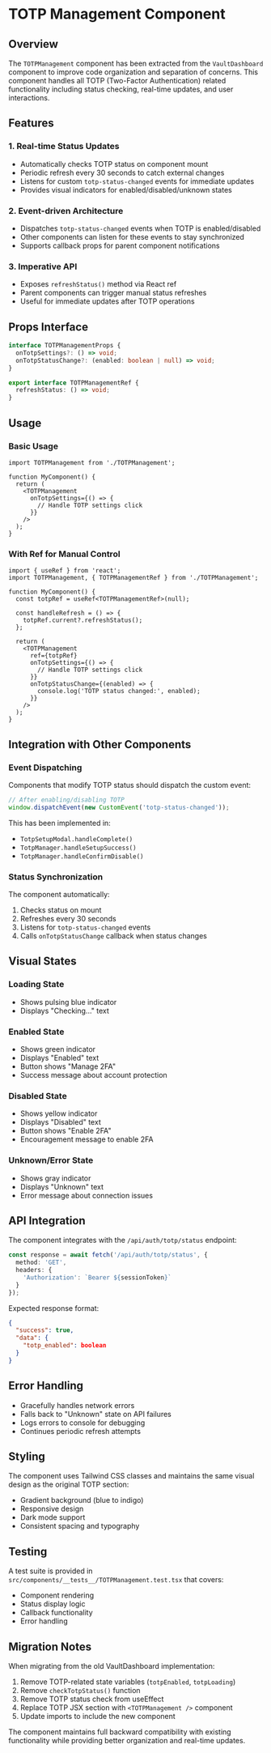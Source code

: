# TOTP Management Component

## Overview

The `TOTPManagement` component has been extracted from the `VaultDashboard` component to improve code organization and separation of concerns. This component handles all TOTP (Two-Factor Authentication) related functionality including status checking, real-time updates, and user interactions.

## Features

### 1. Real-time Status Updates
- Automatically checks TOTP status on component mount
- Periodic refresh every 30 seconds to catch external changes
- Listens for custom `totp-status-changed` events for immediate updates
- Provides visual indicators for enabled/disabled/unknown states

### 2. Event-driven Architecture
- Dispatches `totp-status-changed` events when TOTP is enabled/disabled
- Other components can listen for these events to stay synchronized
- Supports callback props for parent component notifications

### 3. Imperative API
- Exposes `refreshStatus()` method via React ref
- Parent components can trigger manual status refreshes
- Useful for immediate updates after TOTP operations

## Props Interface

```typescript
interface TOTPManagementProps {
  onTotpSettings?: () => void;
  onTotpStatusChange?: (enabled: boolean | null) => void;
}

export interface TOTPManagementRef {
  refreshStatus: () => void;
}
```

## Usage

### Basic Usage
```tsx
import TOTPManagement from './TOTPManagement';

function MyComponent() {
  return (
    <TOTPManagement 
      onTotpSettings={() => {
        // Handle TOTP settings click
      }}
    />
  );
}
```

### With Ref for Manual Control
```tsx
import { useRef } from 'react';
import TOTPManagement, { TOTPManagementRef } from './TOTPManagement';

function MyComponent() {
  const totpRef = useRef<TOTPManagementRef>(null);

  const handleRefresh = () => {
    totpRef.current?.refreshStatus();
  };

  return (
    <TOTPManagement 
      ref={totpRef}
      onTotpSettings={() => {
        // Handle TOTP settings click
      }}
      onTotpStatusChange={(enabled) => {
        console.log('TOTP status changed:', enabled);
      }}
    />
  );
}
```

## Integration with Other Components

### Event Dispatching
Components that modify TOTP status should dispatch the custom event:

```typescript
// After enabling/disabling TOTP
window.dispatchEvent(new CustomEvent('totp-status-changed'));
```

This has been implemented in:
- `TotpSetupModal.handleComplete()`
- `TotpManager.handleSetupSuccess()`
- `TotpManager.handleConfirmDisable()`

### Status Synchronization
The component automatically:
1. Checks status on mount
2. Refreshes every 30 seconds
3. Listens for `totp-status-changed` events
4. Calls `onTotpStatusChange` callback when status changes

## Visual States

### Loading State
- Shows pulsing blue indicator
- Displays "Checking..." text

### Enabled State
- Shows green indicator
- Displays "Enabled" text
- Button shows "Manage 2FA"
- Success message about account protection

### Disabled State
- Shows yellow indicator
- Displays "Disabled" text
- Button shows "Enable 2FA"
- Encouragement message to enable 2FA

### Unknown/Error State
- Shows gray indicator
- Displays "Unknown" text
- Error message about connection issues

## API Integration

The component integrates with the `/api/auth/totp/status` endpoint:

```typescript
const response = await fetch('/api/auth/totp/status', {
  method: 'GET',
  headers: {
    'Authorization': `Bearer ${sessionToken}`
  }
});
```

Expected response format:
```json
{
  "success": true,
  "data": {
    "totp_enabled": boolean
  }
}
```

## Error Handling

- Gracefully handles network errors
- Falls back to "Unknown" state on API failures
- Logs errors to console for debugging
- Continues periodic refresh attempts

## Styling

The component uses Tailwind CSS classes and maintains the same visual design as the original TOTP section:
- Gradient background (blue to indigo)
- Responsive design
- Dark mode support
- Consistent spacing and typography

## Testing

A test suite is provided in `src/components/__tests__/TOTPManagement.test.tsx` that covers:
- Component rendering
- Status display logic
- Callback functionality
- Error handling

## Migration Notes

When migrating from the old VaultDashboard implementation:
1. Remove TOTP-related state variables (`totpEnabled`, `totpLoading`)
2. Remove `checkTotpStatus()` function
3. Remove TOTP status check from useEffect
4. Replace TOTP JSX section with `<TOTPManagement />` component
5. Update imports to include the new component

The component maintains full backward compatibility with existing functionality while providing better organization and real-time updates.
